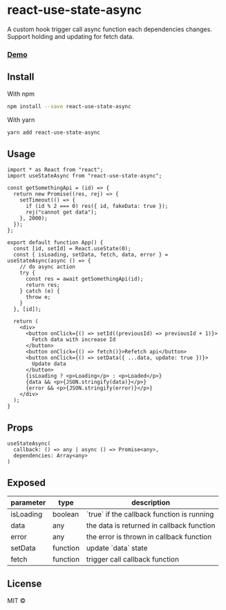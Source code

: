 # react-use-state-async

A custom hook trigger call async function each dependencies changes. Support holding and updating for fetch data.

### [Demo](https://codesandbox.io/s/react-use-state-async-4eug6)

## Install

With npm

```bash
npm install --save react-use-state-async
```

With yarn

```bash
yarn add react-use-state-async
```

## Usage

```tsx
import * as React from "react";
import useStateAsync from "react-use-state-async";

const getSomethingApi = (id) => {
  return new Promise((res, rej) => {
    setTimeout(() => {
      if (id % 2 === 0) res({ id, fakeData: true });
      rej("cannot get data");
    }, 2000);
  });
};

export default function App() {
  const [id, setId] = React.useState(0);
  const { isLoading, setData, fetch, data, error } = useStateAsync(async () => {
    // do async action
    try {
      const res = await getSomethingApi(id);
      return res;
    } catch (e) {
      throw e;
    }
  }, [id]);

  return (
    <div>
      <button onClick={() => setId((previousId) => previousId + 1)}>
        Fetch data with increase Id
      </button>
      <button onClick={() => fetch()}>Refetch api</button>
      <button onClick={() => setData({ ...data, update: true })}>
        Update data
      </button>
      {isLoading ? <p>Loading</p> : <p>Loaded</p>}
      {data && <p>{JSON.stringify(data)}</p>}
      {error && <p>{JSON.stringify(error)}</p>}
    </div>
  );
}
```

## Props

```
useStateAsync(
  callback: () => any | async () => Promise<any>,
  dependencies: Array<any>
)
```

## Exposed

| parameter | type     | description                                 |
| --------- | -------- | ------------------------------------------- |
| isLoading | boolean  | \`true` if the callback function is running |
| data      | any      | the data is returned in callback function   |
| error     | any      | the error is thrown in callback function    |
| setData   | function | update \`data` state                        |
| fetch     | function | trigger call callback function              |

## License

MIT © [](https://github.com/)
